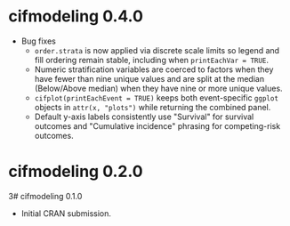 # cifmodeling 0.4.0

* Bug fixes
  * `order.strata` is now applied via discrete scale limits so legend and fill
    ordering remain stable, including when `printEachVar = TRUE`.
  * Numeric stratification variables are coerced to factors when they have fewer
    than nine unique values and are split at the median (Below/Above median)
    when they have nine or more unique values.
  * `cifplot(printEachEvent = TRUE)` keeps both event-specific `ggplot`
    objects in `attr(x, "plots")` while returning the combined panel.
  * Default y-axis labels consistently use "Survival" for survival outcomes and
    "Cumulative incidence" phrasing for competing-risk outcomes.

# cifmodeling 0.2.0

3# cifmodeling 0.1.0

* Initial CRAN submission.
